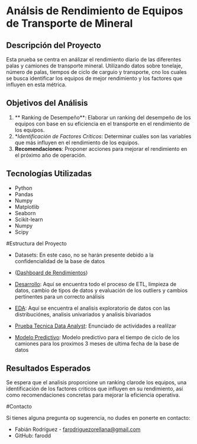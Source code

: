 # Análsis de Rendimiento de Equipos de Transporte de Mineral

## Descripción del Proyecto

Esta prueba se centra en análizar el rendimiento diario de las diferentes palas y camiones de transporte mineral. Utilizando datos sobre tonelaje, número de palas, tiempos de ciclo de carguio y transporte, cno los cuales se busca identificar los equipos de mejor rendimiento y los factores que influyen en esta métrica.

## Objetivos del Análisis
1. ** Ranking de Desempeño**: Elaborar un ranking del desempeño de los equipos con base en su eficiencia en el transporte en el rendimiento de los equipos.
2. **Identificación de Factores Críticos*: Determinar cuáles son las variables que más influyen en el rendimiento de los equipos.
3. **Recomendaciones**: Proponer acciones para mejorar el rendimiento en el próximo año de operación.

## Tecnologías Utilizadas
- Python
- Pandas
- Numpy
- Matplotlib
- Seaborn
- Scikit-learn
- Numpy
- Scipy

#Estructura del Proyecto

- Datasets: En este caso, no se harán presente debido a la confidencialidad de la base de datos

- ([Dashboard de Rendimientos](https://github.com/farodd/Prueba_tecnica_andesite/blob/b4a781647076a31f89f9ccc04641a113f58e71ee/Analisis%20de%20rendimiento.pbix))

- [Desarrollo](https://github.com/farodd/Prueba_tecnica_andesite/blob/8d2592a04a278401211cb69ae34444d2920e28a0/Desarrollo.ipynb): Aquí se encuentra todo el proceso de ETL, limpieza de datos, cambio de tipos de datos y evaluación de los outliers y cambios pertinentes para un correcto análisis

- [EDA](https://github.com/farodd/Prueba_tecnica_andesite/blob/574f1f38c8c01e4ce10b3d60af1b37efcc72b338/EDA.ipynb): Aquí se encuentra el analisis exploratorio de datos con las distribuciónes, analisis univariados y analisis bivariados

- [Prueba Tecnica Data Analyst](https://github.com/farodd/Prueba_tecnica_andesite/blob/574f1f38c8c01e4ce10b3d60af1b37efcc72b338/Prueba%20T%C3%A9cnica%20Data%20Analyst.pdf): Enunciado de actividades a realilzar

- [Modelo Predictivo](https://github.com/farodd/Prueba_tecnica_andesite/blob/574f1f38c8c01e4ce10b3d60af1b37efcc72b338/modelo_predictivo.ipynb): Modelo predictivo para el tiempo de ciclo de los camiones para los proximos 3 meses de ultima fecha de la base de datos

## Resultados Esperados

Se espera que el analisis proporcione un ranking clarode los equipos, una identificación de los factores criticos que influyen en su rendimiento, así como recomendaciones concretas para mejorar la eficiencia operativa.

#Contacto

Si tienes alguna pregunta op sugerencia, no dudes en ponerte en contacto:

- Fabián Rodríguez - farodriguezorellana@gmail.com
- GitHub: farodd
